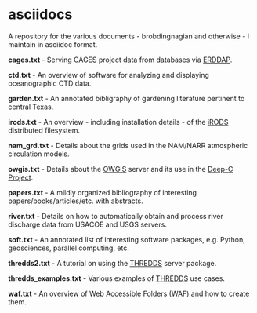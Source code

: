 asciidocs
=========

A repository for the various documents - brobdingnagian and otherwise - I maintain in asciidoc format.

**cages.txt** - Serving CAGES project data from databases via [ERDDAP](http://coastwatch.pfeg.noaa.gov/erddap/index.html).

**ctd.txt** - An overview of software for analyzing and displaying oceanographic CTD data.

**garden.txt** - An annotated bibligraphy of gardening literature pertinent to central Texas.

**irods.txt** - An overview - including installation details - of the [iRODS](http://irods.org/) distributed filesystem.

**nam_grd.txt** - Details about the grids used in the NAM/NARR atmospheric circulation models.

**owgis.txt** - Details about the [OWGIS](http://owgis.org/) server and its use in the [Deep-C Project](http://viewer.coaps.fsu.edu/DeepCProject/mapviewer).

**papers.txt** - A mildly organized bibliography of interesting papers/books/articles/etc. with abstracts.

**river.txt** - Details on how to automatically obtain and process river discharge data from USACOE and USGS servers.

**soft.txt** - An annotated list of interesting software packages, e.g. Python, geosciences, parallel computing, etc.

**thredds2.txt** - A tutorial on using the [THREDDS](http://www.unidata.ucar.edu/software/thredds/current/tds/) server package.

**thredds_examples.txt** - Various examples of [THREDDS](http://www.unidata.ucar.edu/software/thredds/current/tds/) use cases.

**waf.txt** - An overview of Web Accessible Folders (WAF) and how to create them.
